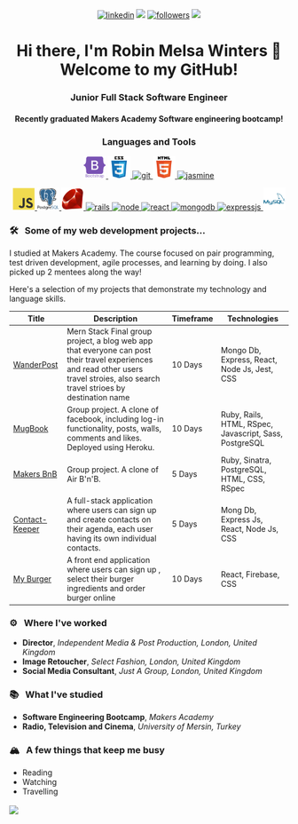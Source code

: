 <div align="center">
 <a href="https://www.linkedin.com/in/robinmwinters/">
    <img alt="linkedin" title="My LinkedIn Page" src="https://img.shields.io/badge/LinkedIn-0077B5?style=for-the-badge&logo=linkedin&logoColor=white"></a>
 <a href="mailto:robinmelsaw@gmail.com">
  <img src="https://img.shields.io/badge/Email-%23D14836?style=for-the-badge&logo=gmail&logoColor=white"/></a>
   <a href="https://github.com/robinucar">
    <img alt="followers" title="Follow me on Github" src="https://img.shields.io/github/followers/jasonrowsell?color=236ad3&labelColor=1155ba&style=for-the-badge&logo=github&label=Follow"/></a>
     <a href="https://www.codewars.com/users/Robin%20Winters">
    <img src="https://img.shields.io/badge/CodeWars-%23AD2C27?style=for-the-badge&logo=codewars&logoColor=white"/></a>
 </div>

<h1 align="center">Hi there, I'm Robin Melsa Winters 👋 Welcome to my GitHub!</h1>

<h3 align="center">Junior Full Stack Software Engineer</h3>
<h4 align="center">Recently graduated Makers Academy Software engineering bootcamp!</h4>


<h3 align="center">Languages and Tools</h3>
<p align="center"> <a href="https://getbootstrap.com" target="_blank"> <img src="https://raw.githubusercontent.com/devicons/devicon/master/icons/bootstrap/bootstrap-plain-wordmark.svg" alt="bootstrap" width="40" height="40"/> </a> <a href="https://www.w3schools.com/css/" target="_blank"> <img src="https://raw.githubusercontent.com/devicons/devicon/master/icons/css3/css3-original-wordmark.svg" alt="css3" width="40" height="40"/> </a> <a href="https://git-scm.com/" target="_blank"> <img src="https://www.vectorlogo.zone/logos/git-scm/git-scm-icon.svg" alt="git" width="40" height="40"/> </a> </a> <a href="https://www.w3.org/html/" target="_blank"> <img src="https://raw.githubusercontent.com/devicons/devicon/master/icons/html5/html5-original-wordmark.svg" alt="html5" width="40" height="40"/> </a> <a href="https://jasmine.github.io/" target="_blank"> <img src="https://www.vectorlogo.zone/logos/jasmine/jasmine-icon.svg" alt="jasmine" width="40" height="40"/> </a> </p>

<p align="center"> <a href="https://developer.mozilla.org/en-US/docs/Web/JavaScript" target="_blank"> <img src="https://raw.githubusercontent.com/devicons/devicon/master/icons/javascript/javascript-original.svg" alt="javascript" width="40" height="40"/> </a> <a href="https://www.postgresql.org" target="_blank"> <img src="https://raw.githubusercontent.com/devicons/devicon/master/icons/postgresql/postgresql-original-wordmark.svg" alt="postgresql" width="40" height="40"/> </a> <a href="https://www.ruby-lang.org/en/" target="_blank"> <img src="https://raw.githubusercontent.com/devicons/devicon/master/icons/ruby/ruby-original.svg" alt="ruby" width="40" height="40"/> </a> <a href="https://rubyonrails.org/" target="_blank"> <img src="https://upload.wikimedia.org/wikipedia/commons/thumb/6/62/Ruby_On_Rails_Logo.svg/1200px-Ruby_On_Rails_Logo.svg.png" alt="rails" width="40" height="40"/> </a> <a href="https://nodejs.org/en/" target="_blank"> <img src="https://icon-library.com/images/node-js-icon/node-js-icon-5.jpg" alt="node" width="40" height="40"/> </a> <a href="https://reactjs.org/" target="_blank"> <img src="https://upload.wikimedia.org/wikipedia/commons/thumb/a/a7/React-icon.svg/2300px-React-icon.svg.png" alt="react" width="40" height="40"/> </a> <a href="https://www.mongodb.com" target="_blank"> <img src="https://cdn.worldvectorlogo.com/logos/mongodb-icon-1.svg" alt="mongodb" width="40" height="40"/> </a> <a href="https://expressjs.com/" target="_blank"> <img src="https://w7.pngwing.com/pngs/545/451/png-transparent-node-js-express-js-javascript-solution-stack-web-application-others-angle-text-rectangle-thumbnail.png" alt="expressjs" width="40" height="40"/> </a> <a href="https://dev.mysql.com/doc/" target="_blank"> <img src="https://raw.githubusercontent.com/devicons/devicon/master/icons/mysql/mysql-plain-wordmark.svg" alt="mysql" width="40" height="40"/> </a> </p>

### 🛠 &nbsp; Some of my web development projects...

I studied at Makers Academy. The course focused on pair programming, test driven development, agile processes, and learning by doing. I also picked up 2 mentees along the way!


Here's a selection of my projects that demonstrate my technology and language skills.

| Title    | Description |Timeframe| Technologies|
| -------- | --------|--------| -------- |
|[WanderPost][1]| Mern Stack Final group project, a blog web app that everyone can post their travel experiences and read other users travel stroies, also search travel strioes by destination name |10 Days|Mongo Db, Express, React, Node Js, Jest, CSS|
| [MugBook][2]|Group project. A clone of facebook, including log-in functionality, posts, walls, comments and likes. Deployed using Heroku.|10 Days|Ruby, Rails, HTML, RSpec, Javascript, Sass, PostgreSQL|
| [Makers BnB][3]|Group project. A clone of Air B'n'B.|5 Days|Ruby, Sinatra, PostgreSQL, HTML, CSS, RSpec|
| [Contact-Keeper][4]|A full-stack application where users can sign up and create contacts on their agenda, each user having its own individual contacts.|5 Days|Mong Db, Express Js, React, Node Js, CSS|
| [My Burger][5]|A front end application where users can sign up , select their burger ingredients and order burger online|10 Days|React, Firebase, CSS|



[1]:https://github.com/robinucar/travel-log
[2]:https://github.com/robinucar/acebook-mugbook
[3]:https://github.com/robinucar/Makersbnb
[4]:https://github.com/robinucar/contact-manager-app
[5]:https://github.com/robinucar/MyBurger

### ⚙️ &nbsp; Where I've worked

 * <strong>Director</strong>, <em>Independent Media & Post Production, London, United Kingdom</em>
 * <strong>Image Retoucher</strong>, <em>Select Fashion, London, United Kingdom</em>
 * <strong>Social Media Consultant</strong>, <em>Just A Group, London, United Kingdom</em>

### 📚 &nbsp; What I've studied

 * <strong>Software Engineering Bootcamp</strong>, <em>Makers Academy</em>
 * <strong>Radio, Television and Cinema</strong>, <em>University of Mersin, Turkey</em>


### 🏔 &nbsp; A few things that keep me busy
* Reading
* Watching
* Travelling



<!-- ## Education

#### Makers Academy (Aug 2021 to Nov 2021)
- Use short descriptions of what you did and a skill you used. (Similar to format from the 'Work Experience' section above)
- e.g Frequently used paring in order to problemsolve effeciently, requiring teamwork and communication.
- you might also mention aspects some other skills/knowledge listed below: 
- OOP, TDD, MVC, DDD
- Agile/XP
- Ruby, Rails, JavaScript
- RSpec, Jasmine



TECHNICAL PROFICIENCIES
•JavaScript
•React 
•YARN 
•NoSQL 
•Material 
•Jest 
•Linux 
•Agile
•Redux
•Ruby
•Rails
•Sinetra
•API
•Node.js
•MongoDB 
•Webpack 
•Pupeteer
•Ubuntu 
•Photoshop 
•Version Control
 -->
<a href="https://github.com/robinucar">
  <img align="center" src="https://github-readme-stats.vercel.app/api?username=robinucar&show_icons=true&line_height=27&count_private=true&title_color=ffffff&text_color=c9cacc&icon_color=2bbc8a&bg_color=1d1f21%22%20alt=%22Martin%27s%20GitHub%20Stats%22" />
</a>

